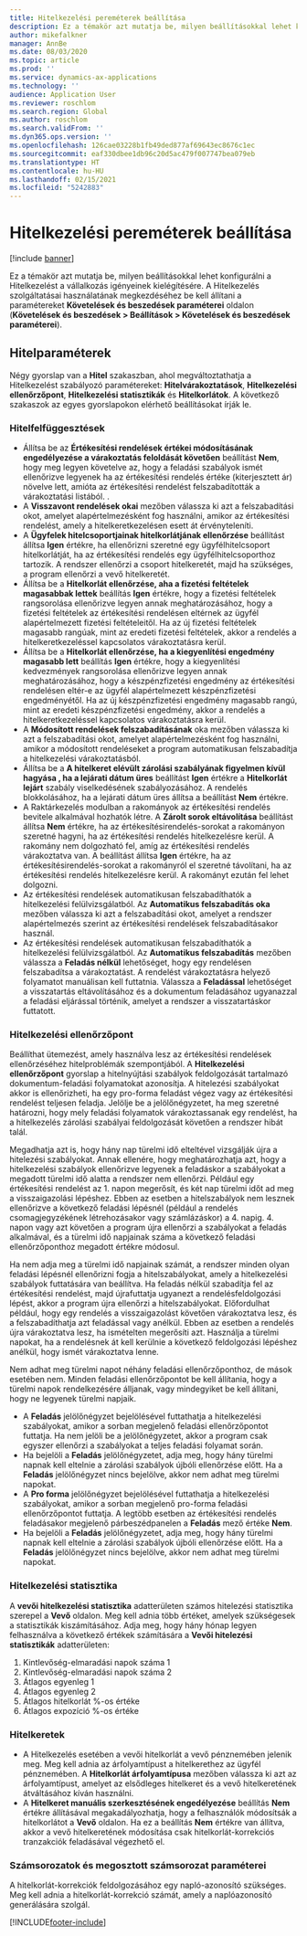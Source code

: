 ```yaml
---
title: Hitelkezelési pereméterek beállítása
description: Ez a témakör azt mutatja be, milyen beállításokkal lehet konfigurálni a Hitelkezelést a vállalkozás igényeinek kielégítésére.
author: mikefalkner
manager: AnnBe
ms.date: 08/03/2020
ms.topic: article
ms.prod: ''
ms.service: dynamics-ax-applications
ms.technology: ''
audience: Application User
ms.reviewer: roschlom
ms.search.region: Global
ms.author: roschlom
ms.search.validFrom: ''
ms.dyn365.ops.version: ''
ms.openlocfilehash: 126cae03228b1fb49ded877af69643ec8676c1ec
ms.sourcegitcommit: eaf330dbee1db96c20d5ac479f007747bea079eb
ms.translationtype: HT
ms.contentlocale: hu-HU
ms.lasthandoff: 02/15/2021
ms.locfileid: "5242883"
---
```

# <a name="credit-management-parameters-setup"></a>Hitelkezelési pereméterek beállítása

[!include [banner](../includes/banner.md)]

Ez a témakör azt mutatja be, milyen beállításokkal lehet konfigurálni a Hitelkezelést a vállalkozás igényeinek kielégítésére. A Hitelkezelés szolgáltatásai használatának megkezdéséhez be kell állítani a paramétereket **Követelések és beszedések paraméterei** oldalon (**Követelések és beszedések \> Beállítások \> Követelések és beszedések paraméterei**).

## <a name="credit-parameters"></a>Hitelparaméterek

Négy gyorslap van a **Hitel** szakaszban, ahol megváltoztathatja a Hitelkezelést szabályozó paramétereket: **Hitelvárakoztatások**, **Hitelkezelési ellenőrzőpont**, **Hitelkezelési statisztikák** és **Hitelkorlátok**. A következő szakaszok az egyes gyorslapokon elérhető beállításokat írják le.

### <a name="credit-holds"></a>Hitelfelfüggesztések

- Állítsa be az **Értékesítési rendelések értékei módosításának engedélyezése a várakoztatás feloldását követően** beállítást **Nem**, hogy meg legyen követelve az, hogy a feladási szabályok ismét ellenőrizve legyenek ha az értékesítési rendelés értéke (kiterjesztett ár) növelve lett, amióta az értékesítési rendelést felszabadították a várakoztatási listából. .
- A **Visszavont rendelések okai** mezőben válassza ki azt a felszabadítási okot, amelyet alapértelmezésként fog használni, amikor az értékesítési rendelést, amely a hitelkeretkezelésen esett át érvényteleníti.
- A **Ügyfelek hitelcsoportjainak hitelkorlátjának ellenőrzése** beállítást állítsa **Igen** értékre, ha ellenőrizni szeretné egy ügyfélhitelcsoport hitelkorlátját, ha az értékesítési rendelés egy ügyfélhitelcsoporthoz tartozik. A rendszer ellenőrzi a csoport hitelkeretét, majd ha szükséges, a program ellenőrzi a vevő hitelkeretét.
- Állítsa be a **Hitelkorlát ellenőrzése, aha a fizetési feltételek magasabbak lettek** beállítás **Igen** értékre, hogy a fizetési feltételek rangsorolása ellenőrizve legyen annak meghatározásához, hogy a fizetési feltételek az értékesítési rendelésen eltérnek az ügyfél alapértelmezett fizetési feltételeitől. Ha az új fizetési feltételek magasabb rangúak, mint az eredeti fizetési feltételek, akkor a rendelés a hitelkeretkezeléssel kapcsolatos várakoztatásra kerül.
- Állítsa be a **Hitelkorlát ellenőrzése, ha a kiegyenlítési engedmény magasabb lett** beállítás **Igen** értékre, hogy a kiegyenlítési kedvezmények rangsorolása ellenőrizve legyen annak meghatározásához, hogy a készpénzfizetési engedmény az értékesítési rendelésen eltér-e az ügyfél alapértelmezett készpénzfizetési engedményétől. Ha az új készpénzfizetési engedmény magasabb rangú, mint az eredeti készpénzfizetési engedmény, akkor a rendelés a hitelkeretkezeléssel kapcsolatos várakoztatásra kerül.
- A **Módosított rendelések felszabadításának** oka mezőben válassza ki azt a felszabadítási okot, amelyet alapértelmezésként fog használni, amikor a módosított rendeléseket a program automatikusan felszabadítja a hitelkezelési várakoztatásból.
- Állítsa be a **A hitelkeret elévült zárolási szabályának figyelmen kívül hagyása , ha a lejárati dátum üres** beállítást **Igen** értékre a **Hitelkorlát lejárt** szabály viselkedésének szabályozásához. A rendelés blokkolásához, ha a lejárati dátum üres állítsa a beállítást **Nem** értékre.
- A Raktárkezelés modulban a rakományok az értékesítési rendelés bevitele alkalmával hozhatók létre. A **Zárolt sorok eltávolítása** beállítást állítsa **Nem** értékre, ha az értékesítésirendelés-sorokat a rakományon szeretné hagyni, ha az értékesítési rendelés hitelkezelésre kerül. A rakomány nem dolgozható fel, amíg az értékesítési rendelés várakoztatva van. A beállítást állítsa **Igen** értékre, ha az értékesítésirendelés-sorokat a rakományról el szeretné távolítani, ha az értékesítési rendelés hitelkezelésre kerül. A rakományt ezután fel lehet dolgozni.
- Az értékesítési rendelések automatikusan felszabadíthatók a hitelkezelési felülvizsgálatból. Az **Automatikus felszabadítás oka** mezőben válassza ki azt a felszabadítási okot, amelyet a rendszer alapértelmezés szerint az értékesítési rendelések felszabadításakor használ.
- Az értékesítési rendelések automatikusan felszabadíthatók a hitelkezelési felülvizsgálatból. Az **Automatikus felszabadítás** mezőben válassza a **Feladás nélkül** lehetőséget, hogy egy rendelésen felszabadítsa a várakoztatást. A rendelést várakoztatásra helyező folyamatot manuálisan kell futtatnia. Válassza a **Feladással** lehetőséget a visszatartás eltávolításához és a dokumentum feladásához ugyanazzal a feladási eljárással történik, amelyet a rendszer a visszatartáskor futtatott.

### <a name="credit-management-checkpoint"></a>Hitelkezelési ellenőrzőpont

Beállíthat ütemezést, amely használva lesz az értékesítési rendelések ellenőrzéséhez hitelproblémák szempontjából. A **Hitelkezelési ellenőrzőpont** gyorslap a hitelnyújtási szabályok feldolgozását tartalmazó dokumentum-feladási folyamatokat azonosítja. A hitelezési szabályokat akkor is ellenőrizheti, ha egy pro-forma feladást végez vagy az értékesítési rendelést teljesen feladja. Jelölje be a jelölőnégyzetet, ha meg szeretné határozni, hogy mely feladási folyamatok várakoztassanak egy rendelést, ha a hitelkezelés zárolási szabályai feldolgozását követően a rendszer hibát talál.

Megadhatja azt is, hogy hány nap türelmi idő elteltével vizsgálják újra a hitelezési szabályokat. Annak ellenére, hogy meghatározhatja azt, hogy a hitelkezelési szabályok ellenőrizve legyenek a feladáskor a szabályokat a megadott türelmi idő alatta a rendszer nem ellenőrzi. Például egy értékesítési rendelést az 1. napon megerősít, és két nap türelmi időt ad meg a visszaigazolási lépéshez. Ebben az esetben a hitelszabályok nem lesznek ellenőrizve a következő feladási lépésnél (például a rendelés csomagjegyzékének létrehozásakor vagy számlázáskor) a 4. napig. 4. napon vagy azt követően a program újra ellenőrzi a szabályokat a feladás alkalmával, és a türelmi idő napjainak száma a következő feladási ellenőrzőponthoz megadott értékre módosul.

Ha nem adja meg a türelmi idő napjainak számát, a rendszer minden olyan feladási lépésnél ellenőrizni fogja a hitelszabályokat, amely a hitelkezelési szabályok futtatására van beállítva. Ha feladás nélkül szabadítja fel az értékesítési rendelést, majd újrafuttatja ugyanezt a rendelésfeldolgozási lépést, akkor a program újra ellenőrzi a hitelszabályokat. Előfordulhat például, hogy egy rendelés a visszaigazolást követően várakoztatva lesz, és a felszabadíthatja azt feladással vagy anélkül. Ebben az esetben a rendelés újra várakoztatva lesz, ha ismételten megerősíti azt. Használja a türelmi napokat, ha a rendelésnek át kell kerülnie a következő feldolgozási lépéshez anélkül, hogy ismét várakoztatva lenne.

Nem adhat meg türelmi napot néhány feladási ellenőrzőponthoz, de mások esetében nem. Minden feladási ellenőrzőpontot be kell állítania, hogy a türelmi napok rendelkezésére álljanak, vagy mindegyiket be kell állítani, hogy ne legyenek türelmi napjaik.

- A **Feladás** jelölőnégyzet bejelölésével futtathatja a hitelkezelési szabályokat, amikor a sorban megjelenő feladási ellenőrzőpontot futtatja. Ha nem jelöli be a jelölőnégyzetet, akkor a program csak egyszer ellenőrzi a szabályokat a teljes feladási folyamat során.
- Ha bejelöli a **Feladás** jelölőnégyzetet, adja meg, hogy hány türelmi napnak kell eltelnie a zárolási szabályok újbóli ellenőrzése előtt. Ha a **Feladás** jelölőnégyzet nincs bejelölve, akkor nem adhat meg türelmi napokat.
- A **Pro forma** jelölőnégyzet bejelölésével futtathatja a hitelkezelési szabályokat, amikor a sorban megjelenő pro-forma feladási ellenőrzőpontot futtatja. A legtöbb esetben az értékesítési rendelés feladásakor megjelenő párbeszédpanelen a **Feladás** mező értéke **Nem**.
- Ha bejelöli a **Feladás** jelölőnégyzetet, adja meg, hogy hány türelmi napnak kell eltelnie a zárolási szabályok újbóli ellenőrzése előtt. Ha a **Feladás** jelölőnégyzet nincs bejelölve, akkor nem adhat meg türelmi napokat.

### <a name="credit-management-statistics"></a>Hitelkezelési statisztika

A **vevői hitelkezelési statisztika** adatterületen számos hitelezési statisztika szerepel a **Vevő** oldalon. Meg kell adnia több értéket, amelyek szükségesek a statisztikák kiszámításához. Adja meg, hogy hány hónap legyen felhasználva a következő értékek számítására a **Vevői hitelezési statisztikák** adatterületen:

1. Kintlevőség-elmaradási napok száma 1
2. Kintlevőség-elmaradási napok száma 2
3. Átlagos egyenleg 1
4. Átlagos egyenleg 2
5. Átlagos hitelkorlát %-os értéke
6. Átlagos expozíció %-os értéke

### <a name="credit-limits"></a>Hitelkeretek

- A Hitelkezelés esetében a vevői hitelkorlát a vevő pénznemében jelenik meg. Meg kell adnia az árfolyamtípust a hitelkerethez az ügyfél pénznemében. A **Hitelkorlát árfolyamtípusa** mezőben válassza ki azt az árfolyamtípust, amelyet az elsődleges hitelkeret és a vevő hitelkeretének átváltásához kíván használni.
- A **Hitelkeret manuális szerkesztésének engedélyezése** beállítás **Nem** értékre állításával megakadályozhatja, hogy a felhasználók módosítsák a hitelkorlátot a **Vevő** oldalon. Ha ez a beállítás **Nem** értékre van állítva, akkor a vevő hitelkeretének módosítása csak hitelkorlát-korrekciós tranzakciók feladásával végezhető el.

### <a name="number-sequences-and-shared-number-sequence-parameters"></a>Számsorozatok és megosztott számsorozat paraméterei

A hitelkorlát-korrekciók feldolgozásához egy napló-azonosító szükséges. Meg kell adnia a hitelkorlát-korrekció számát, amely a naplóazonosító generálására szolgál.


[!INCLUDE[footer-include](../../includes/footer-banner.md)]